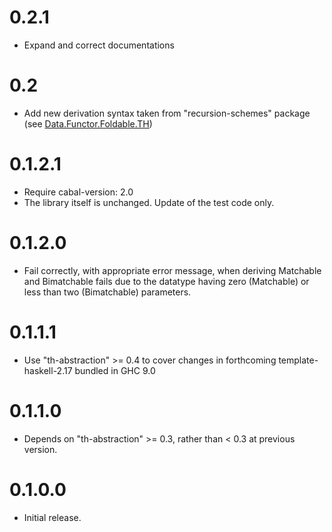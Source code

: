 # 0.2.1

- Expand and correct documentations

# 0.2

- Add new derivation syntax taken from "recursion-schemes" package
  (see [Data.Functor.Foldable.TH](https://hackage.haskell.org/package/recursion-schemes-5.2.2.2/docs/Data-Functor-Foldable-TH.html))

# 0.1.2.1

- Require cabal-version: 2.0
- The library itself is unchanged. Update of the test code only.

# 0.1.2.0

- Fail correctly, with appropriate error message, when deriving Matchable
  and Bimatchable fails due to the datatype having zero (Matchable) or
  less than two (Bimatchable) parameters.

# 0.1.1.1

- Use "th-abstraction" >= 0.4 to cover changes in forthcoming
  template-haskell-2.17 bundled in GHC 9.0

# 0.1.1.0

- Depends on "th-abstraction" >= 0.3, rather than < 0.3 at
  previous version.

# 0.1.0.0

- Initial release.
